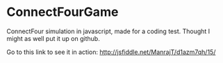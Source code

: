 # ConnectFourGame
ConnectFour simulation in javascript, made for a coding test.  Thought I might as well put it up on github.

Go to this link to see it in action:
http://jsfiddle.net/ManrajT/d1azm7qh/15/
